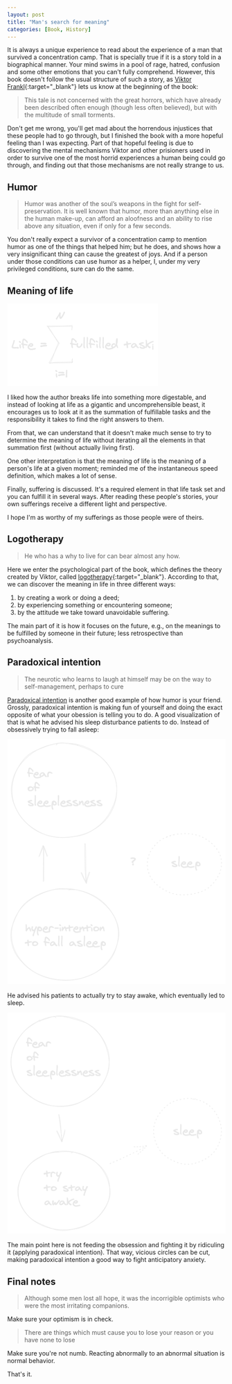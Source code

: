 ```yaml
---
layout: post
title: "Man's search for meaning"
categories: [Book, History]
---
```


It is always a unique experience to read about the experience of a man that survived a concentration camp. That is specially true if it is a story told in a biographical manner. Your mind swims in a pool of rage, hatred, confusion and some other emotions that you can't fully comprehend. However, this book doesn't follow the usual structure of such a story, as [Viktor Frankl](https://en.wikipedia.org/wiki/Viktor_Frankl){:target="_blank"} lets us know at the beginning of the book:

> This tale is not concerned with the great horrors, which have already been described often enough (though less often believed), but with the multitude of small torments.

Don't get me wrong, you'll get mad about the horrendous injustices that these people had to go through, but I finished the book with a more hopeful feeling than I was expecting. Part of that hopeful feeling is due to discovering the mental mechanisms Viktor and other prisioners used in order to survive one of the most horrid experiences a human being could go through, and finding out that those mechanisms are not really strange to us.

## Humor

> Humor was another of the soul’s weapons in the fight for self-preservation. It is well known that humor, more than anything else in the human make-up, can afford an aloofness and an ability to rise above any situation, even if only for a few seconds.

You don't really expect a survivor of a concentration camp to mention humor as one of the things that helped him; but he does, and shows how a very insignificant thing can cause the greatest of joys. And if a person under those conditions can use humor as a helper, I, under my very privileged conditions, sure can do the same. 

## Meaning of life

<img src="/public/img/meaning-of-life.png">

I liked how the author breaks life into something more digestable, and instead of looking at life as a gigantic and uncomprehensible beast, it encourages us to look at it as the summation of fulfillable tasks and the responsibility it takes to find the right answers to them.

From that, we can understand that it doesn't make much sense to try to determine the meaning of life without iterating all the elements in that summation first (without actually living first).

One other interpretation is that the meaning of life is the meaning of a person's life at a given moment; reminded me of the instantaneous speed definition, which makes a lot of sense.

Finally, suffering is discussed. It's a required element in that life task set and you can fulfill it in several ways. After reading these people's stories, your own sufferings receive a different light and perspective.

I hope I'm as worthy of my sufferings as those people were of theirs.

## Logotherapy

> He who has a why to live for can bear almost any how.

Here we enter the psychological part of the book, which defines the theory created by Viktor, called [logotherapy](https://en.wikipedia.org/wiki/Logotherapy){:target="_blank"}. According to that, we can discover the meaning in life in three different ways:
1. by creating a work or doing a deed;
2. by experiencing something or encountering someone;
3. by the attitude we take toward unavoidable suffering.

The main part of it is how it focuses on the future, e.g., on the meanings to be fulfilled by someone in their future; less retrospective than psychoanalysis.

## Paradoxical intention

> The neurotic who learns to laugh at himself may be on the way to self-management, perhaps to cure

[Paradoxical intention](https://en.wikipedia.org/wiki/Paradoxical_intention) is another good example of how humor is your friend. Grossly, paradoxical intention is making fun of yourself and doing the exact opposite of what your obession is telling you to do. A good visualization of that is what he advised his sleep disturbance patients to do. Instead of obsessively trying to fall asleep:

<img src="/public/img/sleeplessness-2.png">

He advised his patients to actually try to stay awake, which eventually led to sleep.

<img src="/public/img/sleeplessness-3.png">

The main point here is not feeding the obsession and fighting it by ridiculing it (applying paradoxical intention). That way, vicious circles can be cut, making paradoxical intention a good way to fight anticipatory anxiety.

## Final notes

> Although some men lost all hope, it was the incorrigible optimists who were the most irritating companions.

Make sure your optimism is in check.

> There are things which must cause you to lose your reason or you have none to lose

Make sure you're not numb. Reacting abnormally to an abnormal situation is normal behavior.

That's it.
